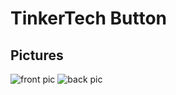 # TinkerTech Button

## Pictures
![front pic](C:/Users/User/Documents/eagle/TinkerTech-Button/front-pic.png)
![back pic](C:/Users/User/Documents/eagle/TinkerTech-Button/back-pic.png)
